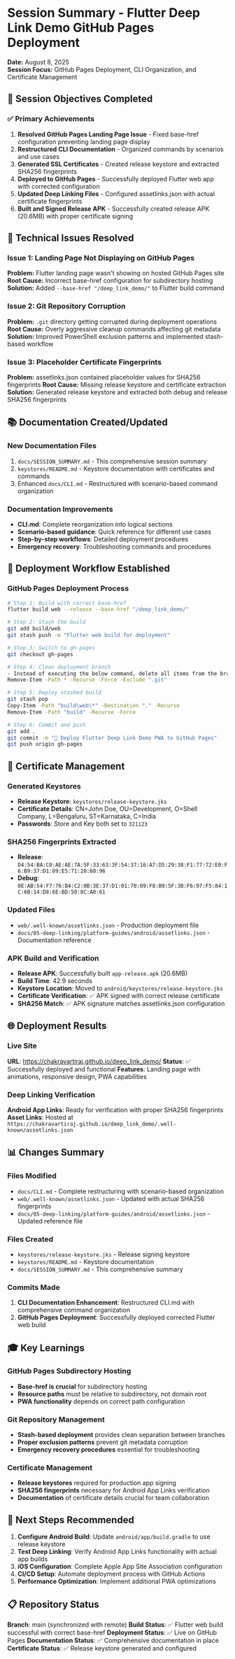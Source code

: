 # Session Summary - Flutter Deep Link Demo GitHub Pages Deployment

**Date:** August 8, 2025  
**Session Focus:** GitHub Pages Deployment, CLI Organization, and Certificate Management

## 🎯 Session Objectives Completed

### ✅ Primary Achievements
1. **Resolved GitHub Pages Landing Page Issue** - Fixed base-href configuration preventing landing page display
2. **Restructured CLI Documentation** - Organized commands by scenarios and use cases
3. **Generated SSL Certificates** - Created release keystore and extracted SHA256 fingerprints
4. **Deployed to GitHub Pages** - Successfully deployed Flutter web app with corrected configuration
5. **Updated Deep Linking Files** - Configured assetlinks.json with actual certificate fingerprints
6. **Built and Signed Release APK** - Successfully created release APK (20.6MB) with proper certificate signing

## 🔧 Technical Issues Resolved

### Issue 1: Landing Page Not Displaying on GitHub Pages
**Problem:** Flutter landing page wasn't showing on hosted GitHub Pages site
**Root Cause:** Incorrect base-href configuration for subdirectory hosting
**Solution:** Added `--base-href "/deep_link_demo/"` to Flutter build command

### Issue 2: Git Repository Corruption
**Problem:** `.git` directory getting corrupted during deployment operations
**Root Cause:** Overly aggressive cleanup commands affecting git metadata
**Solution:** Improved PowerShell exclusion patterns and implemented stash-based workflow

### Issue 3: Placeholder Certificate Fingerprints
**Problem:** assetlinks.json contained placeholder values for SHA256 fingerprints
**Root Cause:** Missing release keystore and certificate extraction
**Solution:** Generated release keystore and extracted both debug and release SHA256 fingerprints

## 📚 Documentation Created/Updated

### New Documentation Files
1. `docs/SESSION_SUMMARY.md` - This comprehensive session summary
2. `keystores/README.md` - Keystore documentation with certificates and commands
3. Enhanced `docs/CLI.md` - Restructured with scenario-based command organization

### Documentation Improvements
- **CLI.md**: Complete reorganization into logical sections
- **Scenario-based guidance**: Quick reference for different use cases
- **Step-by-step workflows**: Detailed deployment procedures
- **Emergency recovery**: Troubleshooting commands and procedures

## 🚀 Deployment Workflow Established

### GitHub Pages Deployment Process
```bash
# Step 1: Build with correct base-href
flutter build web --release --base-href "/deep_link_demo/"

# Step 2: Stash the build
git add build/web
git stash push -m "Flutter web build for deployment"

# Step 3: Switch to gh-pages
git checkout gh-pages

# Step 4: Clean deployment branch
- Instead of executing the below command, delete all items from the branch or move it to a backup folder manually
Remove-Item -Path * -Recurse -Force -Exclude ".git"

# Step 5: Deploy stashed build
git stash pop
Copy-Item -Path "build\web\*" -Destination "." -Recurse
Remove-Item -Path "build" -Recurse -Force

# Step 6: Commit and push
git add .
git commit -m "🚀 Deploy Flutter Deep Link Demo PWA to GitHub Pages"
git push origin gh-pages
```

## 🔐 Certificate Management

### Generated Keystores
- **Release Keystore**: `keystores/release-keystore.jks`
- **Certificate Details**: CN=John Doe, OU=Development, O=Shell Company, L=Bengaluru, ST=Karnataka, C=India
- **Passwords**: Store and Key both set to `321123`

### SHA256 Fingerprints Extracted
- **Release**: `D4:54:BA:C0:AE:AE:7A:5F:33:63:3F:54:37:16:A7:D5:29:38:F1:77:72:E0:F6:B9:37:D1:89:E5:71:20:60:96`
- **Debug**: `0E:AB:54:F7:76:B4:C2:0B:3E:37:D1:01:70:09:F8:B9:5F:3B:F6:97:F5:84:1C:6B:14:D8:6E:BD:50:8C:A0:61`

### Updated Files
- `web/.well-known/assetlinks.json` - Production deployment file
- `docs/05-deep-linking/platform-guides/android/assetlinks.json` - Documentation reference

### APK Build and Verification
- **Release APK**: Successfully built `app-release.apk` (20.6MB)
- **Build Time**: 42.9 seconds
- **Keystore Location**: Moved to `android/keystores/release-keystore.jks`
- **Certificate Verification**: ✅ APK signed with correct release certificate
- **SHA256 Match**: ✅ APK signature matches assetlinks.json configuration

## 🌐 Deployment Results

### Live Site
**URL**: https://chakravartiraj.github.io/deep_link_demo/
**Status**: ✅ Successfully deployed and functional
**Features**: Landing page with animations, responsive design, PWA capabilities

### Deep Linking Verification
**Android App Links**: Ready for verification with proper SHA256 fingerprints
**Asset Links**: Hosted at `https://chakravartiraj.github.io/deep_link_demo/.well-known/assetlinks.json`

## 📊 Changes Summary

### Files Modified
- `docs/CLI.md` - Complete restructuring with scenario-based organization
- `web/.well-known/assetlinks.json` - Updated with actual SHA256 fingerprints
- `docs/05-deep-linking/platform-guides/android/assetlinks.json` - Updated reference file

### Files Created
- `keystores/release-keystore.jks` - Release signing keystore
- `keystores/README.md` - Keystore documentation
- `docs/SESSION_SUMMARY.md` - This comprehensive summary

### Commits Made
1. **CLI Documentation Enhancement**: Restructured CLI.md with comprehensive command organization
2. **GitHub Pages Deployment**: Successfully deployed corrected Flutter web build

## 🎓 Key Learnings

### GitHub Pages Subdirectory Hosting
- **Base-href is crucial** for subdirectory hosting
- **Resource paths** must be relative to subdirectory, not domain root
- **PWA functionality** depends on correct path configuration

### Git Repository Management
- **Stash-based deployment** provides clean separation between branches
- **Proper exclusion patterns** prevent git metadata corruption
- **Emergency recovery procedures** essential for troubleshooting

### Certificate Management
- **Release keystores** required for production app signing
- **SHA256 fingerprints** necessary for Android App Links verification
- **Documentation** of certificate details crucial for team collaboration

## 🔮 Next Steps Recommended

1. **Configure Android Build**: Update `android/app/build.gradle` to use release keystore
2. **Test Deep Linking**: Verify Android App Links functionality with actual app builds
3. **iOS Configuration**: Complete Apple App Site Association configuration
4. **CI/CD Setup**: Automate deployment process with GitHub Actions
5. **Performance Optimization**: Implement additional PWA optimizations

## 📋 Repository Status

**Branch**: main (synchronized with remote)
**Build Status**: ✅ Flutter web build successful with correct base-href
**Deployment Status**: ✅ Live on GitHub Pages
**Documentation Status**: ✅ Comprehensive documentation in place
**Certificate Status**: ✅ Release keystore generated and configured
